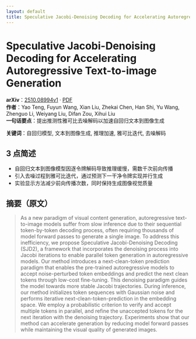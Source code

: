 ```yaml
---
layout: default
title: Speculative Jacobi-Denoising Decoding for Accelerating Autoregressive Text-to-image Generation
---
```


# Speculative Jacobi-Denoising Decoding for Accelerating Autoregressive Text-to-image Generation
**arXiv**：[2510.08994v1](https://arxiv.org/abs/2510.08994) · [PDF](https://arxiv.org/pdf/2510.08994.pdf)  
**作者**：Yao Teng, Fuyun Wang, Xian Liu, Zhekai Chen, Han Shi, Yu Wang, Zhenguo Li, Weiyang Liu, Difan Zou, Xihui Liu  
**一句话要点**：提出推测性雅可比去噪解码以加速自回归文本到图像生成

**关键词**：自回归模型, 文本到图像生成, 推理加速, 雅可比迭代, 去噪解码

## 3 点简述
- 自回归文本到图像模型因逐令牌解码导致推理缓慢，需数千次前向传播
- 引入去噪过程到雅可比迭代，通过预测下一干净令牌实现并行生成
- 实验显示方法减少前向传播次数，同时保持生成图像视觉质量

## 摘要（原文）

> As a new paradigm of visual content generation, autoregressive text-to-image
> models suffer from slow inference due to their sequential token-by-token
> decoding process, often requiring thousands of model forward passes to generate
> a single image. To address this inefficiency, we propose Speculative
> Jacobi-Denoising Decoding (SJD2), a framework that incorporates the denoising
> process into Jacobi iterations to enable parallel token generation in
> autoregressive models. Our method introduces a next-clean-token prediction
> paradigm that enables the pre-trained autoregressive models to accept
> noise-perturbed token embeddings and predict the next clean tokens through
> low-cost fine-tuning. This denoising paradigm guides the model towards more
> stable Jacobi trajectories. During inference, our method initializes token
> sequences with Gaussian noise and performs iterative
> next-clean-token-prediction in the embedding space. We employ a probabilistic
> criterion to verify and accept multiple tokens in parallel, and refine the
> unaccepted tokens for the next iteration with the denoising trajectory.
> Experiments show that our method can accelerate generation by reducing model
> forward passes while maintaining the visual quality of generated images.

